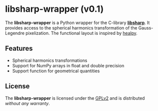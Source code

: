 libsharp-wrapper (v0.1)
=======================

The **libsharp-wrapper** is a Python wrapper for the C-library
[**libsharp**](http://sourceforge.net/projects/libsharp/).
It provides access to the spherical harmonics transformation of the
Gauss-Legendre pixelization. The functional layout is inspired by
[healpy](https://github.com/healpy/healpy).

Features
--------

- Spherical harmonics transformations
- Support for NumPy arrays in float and double precision
- Support function for geometrical quantities

License
-------

The **libsharp-wrapper** is licensed under the
[GPLv2](http://www.gnu.org/licenses/old-licenses/gpl-2.0.html)
and is distributed *without any warranty*.